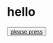 <!DOCUTYPE html>
<html>
  <body>
    <h1>hello</h1>
    <button><a href="www.google.com">please press</button>
  </body>
</html>
